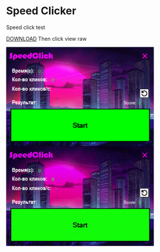 # Speed Clicker
Speed click test

<a href="NewProject/NewProject/NewProject/bin/Debug/ClickerBuld2.exe" download>DOWNLOAD</a> Then click view raw

<img src="image/SpeedClicker.png" width="400px" style="float:left;"/>
<img src="image/SpeedClicker.gif" width="400px" style="float:left;"/>


